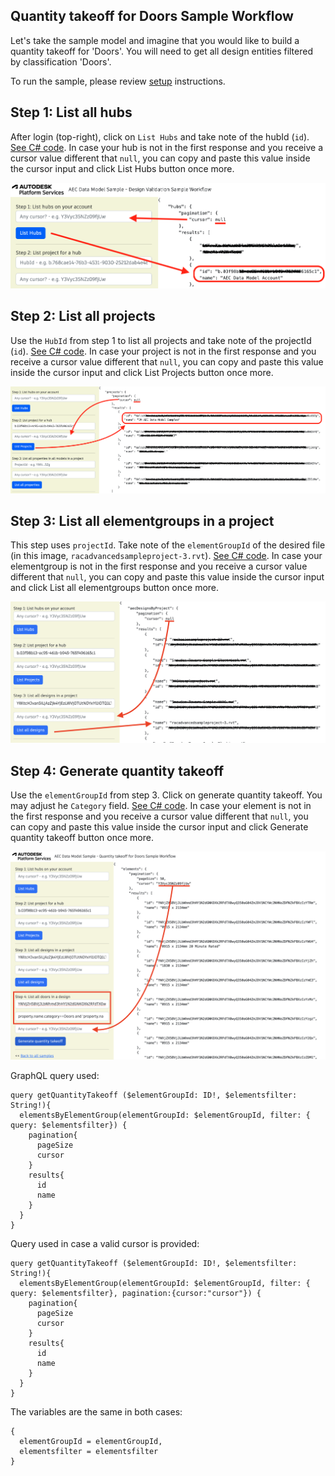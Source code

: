 ## Quantity takeoff for Doors Sample Workflow

Let's take the sample model and imagine that you would like to build a quantity takeoff for 'Doors'. You will need to get all design entities filtered by classification 'Doors'.

To run the sample, please review [setup](./README.md#SETUP) instructions.

## Step 1: List all hubs

After login (top-right), click on `List Hubs` and take note of the hubId (`id`). [See C# code](/Controllers/HubsProjects.cs).
In case your hub is not in the first response and you receive a cursor value different that `null`, you can copy and paste this value inside the cursor input and click List Hubs button once more.

![Step 1](./images/hubs.png)

## Step 2: List all projects

Use the `HubId` from step 1 to list all projects and take note of the projectId (`id`). [See C# code](/Controllers/HubsProjects.cs).
In case your project is not in the first response and you receive a cursor value different that `null`, you can copy and paste this value inside the cursor input and click List Projects button once more.

![Step 2](./images/projects.png)

## Step 3: List all elementgroups in a project

This step uses `projectId`. Take note of the `elementGroupId` of the desired file (in this image, `racadvancedsampleproject-3.rvt`). [See C# code](/Controllers/ElementGroups.cs).
In case your elementgroup is not in the first response and you receive a cursor value different that `null`, you can copy and paste this value inside the cursor input and click List all elementgroups button once more.

![Step 3](./images/designs.png)

## Step 4: Generate quantity takeoff

Use the `elementGroupId` from step 3. Click on generate quantity takeoff. You may adjust he `Category` field. [See C# code](/Controllers/QuantityTakeOff.cs).
In case your element is not in the first response and you receive a cursor value different that `null`, you can copy and paste this value inside the cursor input and click Generate quantity takeoff button once more.

![Step 3](./images/quantity.png)

GraphQL query used:

```
query getQuantityTakeoff ($elementGroupId: ID!, $elementsfilter: String!){
  elementsByElementGroup(elementGroupId: $elementGroupId, filter: { query: $elementsfilter}) {
    pagination{
      pageSize
      cursor
    }
    results{
      id
      name
    }
  }
}
```

Query used in case a valid cursor is provided:

```
query getQuantityTakeoff ($elementGroupId: ID!, $elementsfilter: String!){
  elementsByElementGroup(elementGroupId: $elementGroupId, filter: { query: $elementsfilter}, pagination:{cursor:"cursor"}) {
    pagination{
      pageSize
      cursor
    }
    results{
      id
      name
    }
  }
}
```

The variables are the same in both cases:

```
{
  elementGroupId = elementGroupId,
  elementsfilter = elementsfilter
}
```
